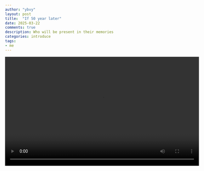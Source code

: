 ```yaml
---
author: "ybvy"
layout: post
title:  "If 50 year later"
date: 2025-03-22
comments: true
description: Who will be present in their memories
categories: introduce
tags: 
- me
---
```


<video width="640" height="360" autoplay loop>
    <source src="assets/video/neu_50_nam_sau.mp4" type="video/mp4">
</video>